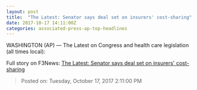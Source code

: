 ```yaml
---
layout: post
title:  "The Latest: Senator says deal set on insurers' cost-sharing"
date: 2017-10-17 14:11:00Z
categories: associated-press-ap-top-headlines
---
```


WASHINGTON (AP) — The Latest on Congress and health care legislation (all times local):


Full story on F3News: [The Latest: Senator says deal set on insurers' cost-sharing](http://www.f3nws.com/n/2ajzrC)

> Posted on: Tuesday, October 17, 2017 2:11:00 PM
